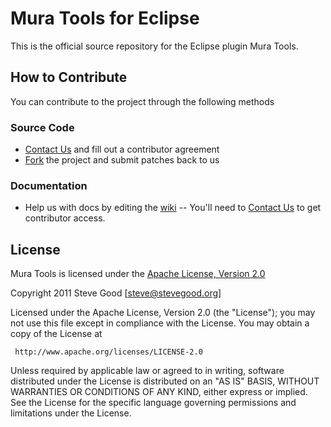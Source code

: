 # Mura Tools for Eclipse


This is the official source repository for the Eclipse plugin Mura Tools.

## How to Contribute

You can contribute to the project through the following methods

### Source Code
- [Contact Us](http://muratools.com/contact/) and fill out a contributor agreement
- [Fork](https://github.com/MuraTools/Mura-Tools-for-Eclipse-Core#fork_box) the project and submit patches back to us

### Documentation
* Help us with docs by editing the [wiki](http://wiki.slantsoft.com/display/MT/Home) -- You'll need to [Contact Us](http://muratools.com/contact/) to get contributor access.

## License

Mura Tools is licensed under the [Apache License, Version 2.0](http://www.apache.org/licenses/LICENSE-2.0.html)

Copyright 2011 Steve Good [steve@stevegood.org]

Licensed under the Apache License, Version 2.0 (the "License");
you may not use this file except in compliance with the License.
You may obtain a copy of the License at

     http://www.apache.org/licenses/LICENSE-2.0

Unless required by applicable law or agreed to in writing, software
distributed under the License is distributed on an "AS IS" BASIS,
WITHOUT WARRANTIES OR CONDITIONS OF ANY KIND, either express or implied.
See the License for the specific language governing permissions and
limitations under the License.
